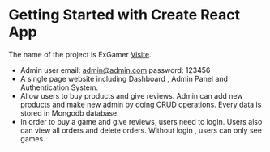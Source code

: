 # Getting Started with Create React App

The name of the project is ExGamer [Visite](https://exgamming-feae1.web.app/).

- Admin user email: admin@admin.com  password: 123456
- A single page website including Dashboard , Admin Panel and Authentication System.
- Allow users to buy products and give reviews. Admin can add new products and make new
admin by doing CRUD operations. Every data is stored in Mongodb database.
- In order to buy a game and give reviews, users need to login. Users also can view all orders and
delete orders. Without login , users can only see games.

